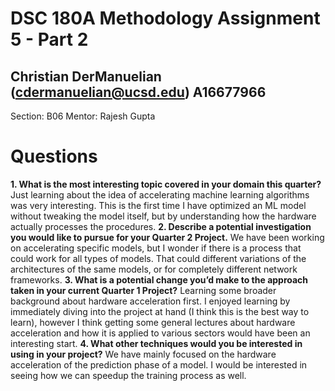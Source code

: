 # DSC 180A Methodology Assignment 5 - Part 2
## Christian DerManuelian (cdermanuelian@ucsd.edu) A16677966

Section: B06
Mentor: Rajesh Gupta


# Questions
**1.  What is the most interesting topic covered in your domain this quarter?**
Just learning about the idea of accelerating machine learning algorithms was very interesting. This is the first time I have optimized an ML model without tweaking the model itself, but by understanding how the hardware actually processes the procedures.
**2.  Describe a potential investigation you would like to pursue for your Quarter 2 Project.**
We have been working on accelerating specific models, but I wonder if there is a process that could work for all types of models. That could different variations of the architectures of the same models, or for completely different network frameworks.
**3.  What is a potential change you’d make to the approach taken in your current Quarter 1 Project?**
Learning some broader background about hardware acceleration first. I enjoyed learning by immediately diving into the project at hand (I think this is the best way to learn), however I think getting some general lectures about hardware acceleration and how it is applied to various sectors would have been an interesting start.
**4.  What other techniques would you be interested in using in your project?**
We have mainly focused on the hardware acceleration of the prediction phase of a model. I would be interested in seeing how we can speedup the training process as well.
